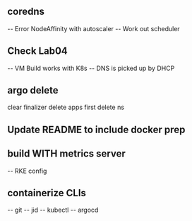 
## coredns
-- Error NodeAffinity with autoscaler
-- Work out scheduler

## Check Lab04
-- VM Build works with K8s
-- DNS is picked up by DHCP

## argo delete
clear finalizer
delete apps first
delete ns

## Update README to include docker prep

## build WITH metrics server
-- RKE config

## containerize CLIs
-- git
-- jid
-- kubectl
-- argocd


